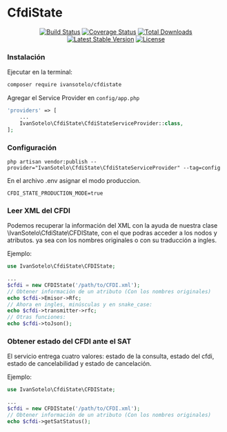 # CfdiState

<p align="center">
<a href="https://travis-ci.org/IvanSotelo/CfdiState"><img src="https://travis-ci.org/IvanSotelo/CfdiState.svg?branch=master" alt="Build Status"></a>
<a href='https://coveralls.io/github/IvanSotelo/CfdiState?branch=master'><img src='https://coveralls.io/repos/github/IvanSotelo/CfdiState/badge.svg?branch=master' alt='Coverage Status' /></a>
<a href="https://packagist.org/packages/ivansotelo/cfdistate"><img src="https://poser.pugx.org/ivansotelo/cfdistate/d/total.svg" alt="Total Downloads"></a>
<a href="https://packagist.org/packages/ivansotelo/cfdistate"><img src="https://poser.pugx.org/ivansotelo/cfdistate/v/stable.svg" alt="Latest Stable Version"></a>
<a href="https://packagist.org/packages/ivansotelo/cfdistate"><img src="https://poser.pugx.org/ivansotelo/cfdistate/license.svg" alt="License"></a>
</p>

### Instalación

Ejecutar en la terminal:

```sh
composer require ivansotelo/cfdistate
```

Agregar el Service Provider en `config/app.php`

```php
'providers' => [
    ...
    IvanSotelo\CfdiState\CfdiStateServiceProvider::class,
];
```

### Configuración

```shell
php artisan vendor:publish --provider="IvanSotelo\CfdiState\CfdiStateServiceProvider" --tag=config
```

En el archivo .env asignar el modo produccion.

```.env
CFDI_STATE_PRODUCTION_MODE=true
```

### Leer XML del CFDI

Podemos recuperar la información del XML con la ayuda de nuestra clase \IvanSotelo\CfdiState\CFDIState, con el que podras acceder a los nodos y atributos. ya sea con los nombres originales o con su traducción a ingles.

Ejemplo:

```php
use IvanSotelo\CfdiState\CFDIState;

...
$cfdi = new CFDIState('/path/to/CFDI.xml');
// Obtener información de un atributo (Con los nombres originales)
echo $cfdi->Emisor->Rfc;
// Ahora en ingles, minúsculas y en snake_case:
echo $cfdi->transmitter->rfc;
// Otras funciones:
echo $cfdi->toJson();
```


### Obtener estado del CFDI ante el SAT

El servicio entrega cuatro valores: estado de la consulta, estado del cfdi, estado de cancelabilidad y estado de cancelación.

Ejemplo:

```php
use IvanSotelo\CfdiState\CFDIState;

...
$cfdi = new CFDIState('/path/to/CFDI.xml');
// Obtener información de un atributo (Con los nombres originales)
echo $cfdi->getSatStatus();

```
